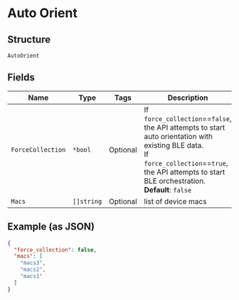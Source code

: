 
# Auto Orient

## Structure

`AutoOrient`

## Fields

| Name | Type | Tags | Description |
|  --- | --- | --- | --- |
| `ForceCollection` | `*bool` | Optional | If `force_collection`==`false`, the API attempts to start auto orientation with existing BLE data.<br>If `force_collection`==`true`, the API attempts to start BLE orchestration.<br>**Default**: `false` |
| `Macs` | `[]string` | Optional | list of device macs |

## Example (as JSON)

```json
{
  "force_collection": false,
  "macs": [
    "macs3",
    "macs2",
    "macs1"
  ]
}
```

